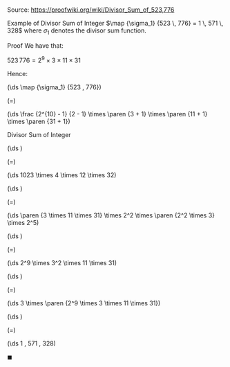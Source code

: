 # 

Source: https://proofwiki.org/wiki/Divisor_Sum_of_523,776

Example of Divisor Sum of Integer
$\map {\sigma_1} {523 \, 776} = 1 \, 571 \, 328$
where $\sigma_1$ denotes the divisor sum function.


Proof
We have that:

$523 \, 776 = 2^9 \times 3 \times 11 \times 31$

Hence:














\(\ds \map {\sigma_1} {523 \, 776}\)

\(=\)







\(\ds \frac {2^{10} - 1} {2 - 1} \times \paren {3 + 1} \times \paren {11 + 1} \times \paren {31 + 1}\)





Divisor Sum of Integer














\(\ds \)

\(=\)







\(\ds 1023 \times 4 \times 12 \times 32\)




















\(\ds \)

\(=\)







\(\ds \paren {3 \times 11 \times 31} \times 2^2 \times \paren {2^2 \times 3} \times 2^5\)




















\(\ds \)

\(=\)







\(\ds 2^9 \times 3^2 \times 11 \times 31\)




















\(\ds \)

\(=\)







\(\ds 3 \times \paren {2^9 \times 3 \times 11 \times 31}\)




















\(\ds \)

\(=\)







\(\ds 1 \, 571 \, 328\)









$\blacksquare$






